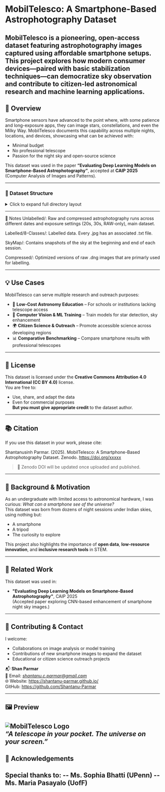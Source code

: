 # MobilTelesco: A Smartphone-Based Astrophotography Dataset

MobilTelesco is a pioneering, open-access dataset featuring astrophotography images captured using **affordable smartphone setups**. This project explores how modern consumer devices—paired with basic stabilization techniques—can democratize sky observation and contribute to citizen-led astronomical research and machine learning applications.
---

## 🌌 Overview

Smartphone sensors have advanced to the point where, with some patience and long-exposure apps, they can image stars, constellations, and even the Milky Way. MobilTelesco documents this capability across multiple nights, locations, and devices, showcasing what can be achieved with:
- Minimal budget
- No professional telescope
- Passion for the night sky and open-source science

This dataset was used in the paper **“Evaluating Deep Learning Models on Smartphone-Based Astrophotography”**, accepted at **CAIP 2025** (Computer Analysis of Images and Patterns).

---
### 📁 Dataset Structure

<details>
<summary>Click to expand full directory layout</summary>

```
MobilTelesco/
├── DATA/
│   ├── Unlabelled/
│   │   ├── 20sEXP/
│   │   │   ├── 10-Mar-2025/
│   │   │   │   ├── 10marrun1/
│   │   │   │   │   ├── LIGHTS/           # Raw light frames (.dng)
│   │   │   │   │   ├── SkyMap/           # Sky reference frames
│   │   │   │   │   │   ├── Start.jpg
│   │   │   │   │   │   └── End.jpg
│   │   │   │   │   └── Compressed/       # Compressed .jpg version
│   │   │   ├── 16-Mar-2025/
│   │   │   ├── 17-Mar-2025/
│   │   │   └── ...
│   │   ├── 30sEXP/
│   │   │   ├── 04-Jan-2025/
│   │   │   │   ├── 4janrun1/
│   │   │   │   │   ├── DARKS/            # Raw dark frames (.dng)
│   │   │   │   │   ├── LIGHTS/           # Raw light frames (.dng)
│   │   │   │   │   ├── SkyMap/
│   │   │   │   │   │   ├── Start.jpg
│   │   │   │   │   │   └── End.jpg
│   │   │   │   │   └── Compressed/
│   │   │   │   │       ├── DARKS/        # Compressed darks (.jpg)
│   │   │   │   │       └── LIGHTS/       # Compressed lights (.jpg)
│   │   │   ├── 4janrun2/
│   │   │   ├── 05-Jan-2025/
│   │   │   └── ...
│   │   ├── RAWonly/
│   │   │   ├── 02-Dec-2024/
│   │   │   │   ├── 2decrun1/
│   │   │   │   │   ├── DARKS/
│   │   │   │   │   ├── LIGHTS/
│   │   │   │   │   └── SkyMap/
│   │   │   │   ├── 2decrun2/
│   │   │   │   │   ├── DARKS/
│   │   │   │   │   ├── LIGHTS/
│   │   │   │   │   └── SkyMap/
│   │   │   ├── 03-Dec-2024/
│   │   │   ├── 04-Dec-2024/
│   │   │   └── ...
│
│   ├── Labelled/
│   │   └── 8-Classes/
│   │       ├── 04-Jan-2025/
│   │       │   ├── IMG_*.jpg            # Input images
│   │       │   └── IMG_*.txt            # YOLO-style class labels
│   │       ├── 05-Jan-2025/
│   │       ├── 1-Feb-2025/
│   │       └── ...
│
├── LICENSE         # CC-BY 4.0 License
└── README.md       # Project overview, usage, citation
```

</details>


---

🧾 Notes
Unlabelled/: Raw and compressed astrophotography runs across different dates and exposure settings (20s, 30s, RAW-only), main dataset.

Labelled/8-Classes/: Labelled data. Every .jpg has an associated .txt file.

SkyMap/: Contains snapshots of the sky at the beginning and end of each session.

Compressed/: Optimized versions of raw .dng images that are primarly used for labelling. 

---

## 💡 Use Cases
MobilTelesco can serve multiple research and outreach purposes:
- 📸 **Low-Cost Astronomy Education** – For schools or institutions lacking telescope access
- 🤖 **Computer Vision & ML Training** – Train models for star detection, sky enhancement
- 🌍 **Citizen Science & Outreach** – Promote accessible science across developing regions
- 📊 **Comparative Benchmarking** – Compare smartphone results with professional telescopes

---

## 📜 License

This dataset is licensed under the **Creative Commons Attribution 4.0 International (CC BY 4.0)** license.  
You are free to:
- Use, share, and adapt the data
- Even for commercial purposes  
**But you must give appropriate credit** to the dataset author.
---

## 📚 Citation

If you use this dataset in your work, please cite:

Shantanusinh Parmar. (2025). MobilTelesco: A Smartphone-Based Astrophotography Dataset. Zenodo. https://doi.org/xxxxx

> 📌 Zenodo DOI will be updated once uploaded and published.

---

## 🚀 Background & Motivation

As an undergraduate with limited access to astronomical hardware, I was curious: *What can a smartphone see of the universe?*  
This dataset was born from dozens of night sessions under Indian skies, using nothing but:
- A smartphone
- A tripod
- The curiosity to explore

This project also highlights the importance of **open data**, **low-resource innovation**, and **inclusive research tools** in STEM.

---

## 🧠 Related Work

This dataset was used in:
- **"Evaluating Deep Learning Models on Smartphone-Based Astrophotography"**, CAIP 2025  
(Accepted paper exploring CNN-based enhancement of smartphone night sky images.)

---

## 🤝 Contributing & Contact

I welcome:
- Collaborations on image analysis or model training
- Contributions of new smartphone images to expand the dataset
- Educational or citizen science outreach projects

📬 **Shan Parmar**  
📧 Email: *shantanu.c.parmar@gmail.cpm*  
🌐 Website: https://shantanu-parmar.github.io/  
GitHub: https://github.com/Shantanu-Parmar

---

## 🖼️ Preview

![MobilTelesco Logo](mobiltelesco-logo.png)  
*“A telescope in your pocket. The universe on your screen.”*
---

## 🙏 Acknowledgements

Special thanks to:
-- Ms. Sophia Bhatti (UPenn)
-- Ms. Maria Pasayalo (UofF)
---
